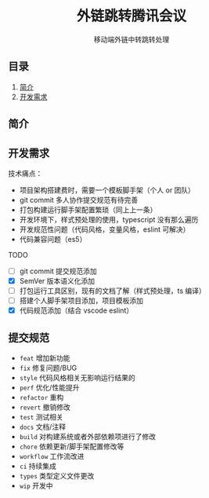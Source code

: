 <div align="center">
  <h1>外链跳转腾讯会议</h1>
  <p>移动端外链中转跳转处理</p>
</div>

## 目录

1. [简介](#简介)
2. [开发需求](#开发需求)

## 简介

## 开发需求

技术痛点：

- 项目架构搭建费时，需要一个模板脚手架（个人 or 团队）
- git commit 多人协作提交规范有待完善
- 打包构建运行脚手架配置繁琐（同上上一条）
- 开发环境下，样式预处理的使用，typescript 没有那么遍历
- 开发规范性问题（代码风格，变量风格，eslint 可解决）
- 代码兼容问题（es5）

TODO

- [ ] git commit 提交规范添加
- [x] SemVer 版本语义化添加
- [ ] 打包运行工具区别，现有的文档了解（样式预处理，ts 编译）
- [ ] 搭建个人脚手架项目添加，项目模板添加
- [x] 代码规范添加（结合 vscode eslint）

## 提交规范

- `feat` 增加新功能
- `fix` 修复问题/BUG
- `style` 代码风格相关无影响运行结果的
- `perf` 优化/性能提升
- `refactor` 重构
- `revert` 撤销修改
- `test` 测试相关
- `docs` 文档/注释
- `build` 对构建系统或者外部依赖项进行了修改
- `chore` 依赖更新/脚手架配置修改等
- `workflow` 工作流改进
- `ci` 持续集成
- `types` 类型定义文件更改
- `wip` 开发中
